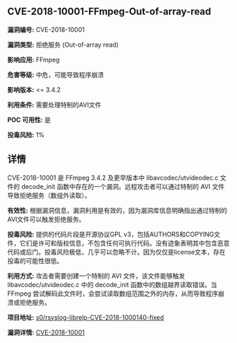 ## CVE-2018-10001-FFmpeg-Out-of-array-read

**漏洞编号:** CVE-2018-10001

**漏洞类型:** 拒绝服务 (Out-of-array read)

**影响应用:** FFmpeg

**危害等级:** 中危，可能导致程序崩溃

**影响版本:** <= 3.4.2

**利用条件:** 需要处理特制的AVI文件

**POC 可用性:** 是

**投毒风险:** 1%

## 详情

CVE-2018-10001 是 FFmpeg 3.4.2 及更早版本中 libavcodec/utvideodec.c 文件的 decode_init 函数中存在的一个漏洞。远程攻击者可以通过特制的 AVI 文件导致拒绝服务（数组外读取）。

**有效性:**  根据漏洞信息，漏洞利用是有效的，因为漏洞库信息明确指出通过特制的AVI文件可以触发拒绝服务。

**投毒风险:** 提供的代码片段是开源协议GPL v3，包括AUTHORS和COPYING文件，它们是许可和版权信息，不包含任何可执行代码。没有迹象表明其中包含恶意代码或后门。投毒风险极低，几乎可以忽略不计。因为仅仅是license文本，存在投毒的可能性很低。

**利用方式:**  攻击者需要创建一个特制的 AVI 文件，该文件能够触发 libavcodec/utvideodec.c 中的 decode_init 函数中的数组越界读取错误。当 FFmpeg 尝试解码此文件时，会尝试读取数组范围之外的内存，从而导致程序崩溃或拒绝服务。

**项目地址:** [s0/rsyslog-librelp-CVE-2018-1000140-fixed](https://github.com/s0/rsyslog-librelp-CVE-2018-1000140-fixed)

**漏洞详情:** [CVE-2018-10001](https://nvd.nist.gov/vuln/detail/CVE-2018-10001)
